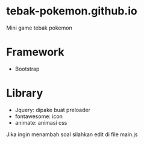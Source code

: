 # tebak-pokemon.github.io
Mini game tebak pokemon 

# Framework

- Bootstrap

# Library

- Jquery: dipake buat preloader
- fontawesome: icon
- animate: animasi css

Jika ingin menambah soal silahkan edit di file main.js
